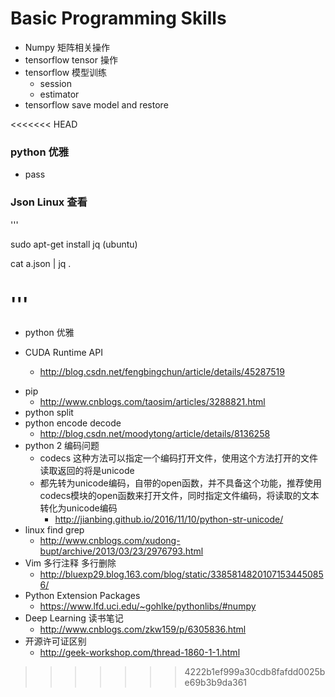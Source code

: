 # Basic Programming Skills

+ Numpy 矩阵相关操作
+ tensorflow tensor 操作
+ tensorflow 模型训练
    + session
    + estimator
+ tensorflow save model and restore

<<<<<<< HEAD
### python 优雅

+ pass

### Json Linux  查看

'''

sudo apt-get install jq (ubuntu)

cat a.json | jq .

'''
=======
+ python 优雅

+ CUDA Runtime API 
  + http://blog.csdn.net/fengbingchun/article/details/45287519
- pip
  - http://www.cnblogs.com/taosim/articles/3288821.html
- python split
- python encode decode 
  - http://blog.csdn.net/moodytong/article/details/8136258
- python 2 编码问题
   - codecs 这种方法可以指定一个编码打开文件，使用这个方法打开的文件读取返回的将是unicode
   - 都先转为unicode编码，自带的open函数，并不具备这个功能，推荐使用codecs模块的open函数来打开文件，同时指定文件编码，将读取的文本转化为unicode编码
        - http://jianbing.github.io/2016/11/10/python-str-unicode/
- linux find grep
  - http://www.cnblogs.com/xudong-bupt/archive/2013/03/23/2976793.html
- Vim 多行注释 多行删除
   - http://bluexp29.blog.163.com/blog/static/33858148201071534450856/
- Python Extension Packages
   - https://www.lfd.uci.edu/~gohlke/pythonlibs/#numpy
- Deep Learning 读书笔记
   - http://www.cnblogs.com/zkw159/p/6305836.html
- 开源许可证区别
   - http://geek-workshop.com/thread-1860-1-1.html
>>>>>>> 4222b1ef999a30cdb8fafdd0025be69b3b9da361
